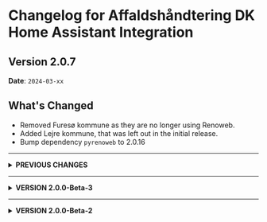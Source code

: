 # Changelog for Affaldshåndtering DK Home Assistant Integration

  ## Version 2.0.7

  **Date**: `2024-03-xx`

  ## What's Changed

- Removed Furesø kommune as they are no longer using Renoweb.
- Added Lejre kommune, that was left out in the initial release.
- Bump dependency `pyrenoweb` to 2.0.16

---------------------------

<details>
  <summary><b>PREVIOUS CHANGES</b></summary>

  ## Version 2.0.6

  **Date**: `2024-03-23`

  ## What's Changed

- Compressed newly added SVG images, so they are faster to load.
- Placing Textil correctly for Roskilde and Aalborg (and possible other Municipalities). Cloisng #49
- Adding new category `papirglasmetalplast`. **Note** You need to download the image files again.
- Fixing missing containers for Lyngby-Taarbæk. Closing #50
- Fixing occasionally wrong address id being returned.
- Bump dependency `pyrenoweb` to 2.0.15


  ## Version 2.0.5

  **Date**: `2024-03-22`

  ## What's Changed

- Fixing missing containers for Lyngby-Taarbæk. Closing issue [#40](https://github.com/briis/affalddk/issues/40)
- Fixing missing containers for Aalborg. Closing issue [#35](https://github.com/briis/affalddk/issues/35)
- Fixing missing containers for Rødovre
- Fixing missing containers for Solrød. Closing issue [#32](https://github.com/briis/affalddk/issues/32)
- Removed Rebild Kommune from the supported Municipalities list, as they have switched to another provider. Working on adding support for that provider, that also seems to service other Municipalities in Nordjylland.
- Added support for Billund Kommune. They were accidentially left out.
- Added new Categories `batterier`, `papirglasdaaser` and `elektronik`. **NOTE:** This also means you will have to redownload the images and update the directory with new files.
- Converted Calendar Events from time based events to full day events. Giving better support for some Lovelace cards. Closing [#34](https://github.com/briis/affalddk/issues/34)
- The sensor `Næste Afhentning`, now has a list of all entities that are picked up on that date. Use the attribute `name` to get the categories, and the attribute `description` to get a more detailed list of content. The icon and entity_picture will now always be the recycle symbol. Closing issue [#41](https://github.com/briis/affalddk/issues/41) and [#42](https://github.com/briis/affalddk/issues/42)
- Bump dependency `pyrenoweb` to 2.0.14

  ## Version 2.0.4

  **Date**: `2024-03-12`

  ## What's Changed

- Adding new Attribute `date_short`. Closing [#22](https://github.com/briis/affalddk/issues/22)
- Fixing missing update of Calendard state. Closing [#27](https://github.com/briis/affalddk/issues/27)
- Fixing missing Containers for Kerteminde. Closing [#19](https://github.com/briis/affalddk/issues/19)
- Bump dependency `pyrenoweb` to 2.0.11

  ## Version 2.0.3

  **Date**: `2024-03-10`

  This is a Hotfix release, only adding missing containers for some municipalities.

  I am sorry for these frequent releases, but this will most likely go on for a little while, until we mapped all the containers to the right Category. If you are missing a container, please add this to your configuration file:
```yaml
logger:
  default: warning
  logs:
    custom_components.affalddk: error
    pyrenoweb: error
```
And create an issue with the data from the logfile, and the Municipality that has the issue.

  ## What's Changed

- Fixing the Genbrug category for Hvidovre kommune
- Fixing the Genbrug category for Greve kommune
- Fixing the Genbrug category for Egedal kommune
- Bump dependency `pyrenoweb` to 2.0.10


  ## Version 2.0.2

  **Date**: `2024-03-09`

  ## What's Changed

  This is a Hotfix release, only adding missing containers for some municipalities

- Add missing containers for Rudersdal and Høje Taastrup. Closing [#15](https://github.com/briis/affalddk/issues/15) and [#16](https://github.com/briis/affalddk/issues/16)
- Optimied a few SVG files.
- Bump dependency `pyrenoweb` to 2.0.9


  ## Version 2.0.1

  **Date**: `2024-03-07`

  ## What's Changed

- Fixing wrong Issue Link address. Closing [#10](https://github.com/briis/affalddk/issues/10)
- Bump pyrenoweb to 2.0.5 Closing wrong types of garbage types in Egedal and Allerød [#6](https://github.com/briis/affalddk/issues/6)
- Handling the case where the same Road exists more than once in a Municipality. There is now a requirement to enter the Zipcode of the Address when setting up a new entity in Home Assistant. Closing Issue [#5](https://github.com/briis/affalddk/issues/5)
- Fixing missing containers in Aalborg. Closing [#11](https://github.com/briis/affalddk/issues/11)
- Added Rudersdal back to the list as they do work with this Integration. Closing [#8](https://github.com/briis/affalddk/issues/8)
- Bump dependency `pyrenoweb` to 2.0.6


  ## Version 2.0.0

  **Date**: `2024-03-04`

  ## What's Changed
  * Even though it says V2.0.0, this is the first release of this Integration. Please see the [README.md](https://github.com/briis/affalddk/blob/main/README.md) for a descriptin and installation instructions.
</details>

---------------------------
<details>
  <summary><b>VERSION 2.0.0-Beta-3</b></summary>

  ## Version 2.0.0-Beta-3

  **Date**: `2024-03-04`

  ## What's Changed
  * Bump ruff from 0.2.2 to 0.3.0 by @dependabot in https://github.com/briis/affalddk/pull/1
  * Version 2 beta3 by @briis in https://github.com/briis/affalddk/pull/2

  ## New Contributors
  * @dependabot made their first contribution in https://github.com/briis/affalddk/pull/1
  * @briis made their first contribution in https://github.com/briis/affalddk/pull/2

  **Full Changelog**: https://github.com/briis/affalddk/compare/2.0.0-beta2...v2.0.0-beta3

</details>

---------------------------
<details>
  <summary><b>VERSION 2.0.0-Beta-2</b></summary>

  ## Version 2.0.0-Beta-2

  **Date**: `2024-03-03`

  ### Changes

  Please see the [README.md](https://github.com/briis/affalddk/blob/main/README.md) before installation.

  This integration replaces the [RenoWeb integration](https://github.com/briis/renoweb), which will no longer be maintained.

  This is a complete rewrite of the RenowWeb V1.x Integration as the API this uses is slowly being phased out, and we needed to find a new way of collecting the data.

  If you were a previous user of Renoweb, you would have had to de-install the Integration before upgrading, as Unique ID's of all sensors would have been new, thus having to change your Automations, Scripts and Dashboard entries.
  With that in mind I decided to also use the opportunity to change the domain name of the Integration to `affalddk` So why change the name and not just give it a new version number?

  For a long time I wanted to have this Integration part of the Default HACS store, but in order to do that, you need to have Logo and icon images in the Home Assistant Brand Database. As Renoweb does not really have a logo by itself, I could not create one, as this could violate their rights to the name. But calling it something that is not related directly to Renoweb, gives me the possibility to invent my own logo and thus getting this added to the Default HACS store.

  If you were a previous user of Renoweb the Major changes to this integration are:

  - I now use a new API. The V1 API was based on a Renoweb API that is being phased ot, and over the last few months I have seen more and more municipalities disappearing from the supported municipalities. The new API is the same most Municipalities use, when you go to their official web page and search for your address and then get Pickup Schedules.
  - The `Sensors` are new, and not named the same way as the V1 sensors. Thus there is no upgrade path. With each sensor I now also iclude the official Pictograms as Entity Pictures, which you can use in your dashboard. **Note**: This image files must be installed manually - please see the README file).
  - There is a new local `Calendar` entity created, which has a full-day event every time there is a Pick-up. The event will contain a Description and what content is being picked up.
  - The `Binary Sensors` have not been created. If anyone uses these, raise an issue on Github.

  I have now been through all Municipalities and checked if they work with this Integration. There are 47 Munipalities that will work , and if you don't see your municipality in the Dropdown List, then it will not work.

</details>

